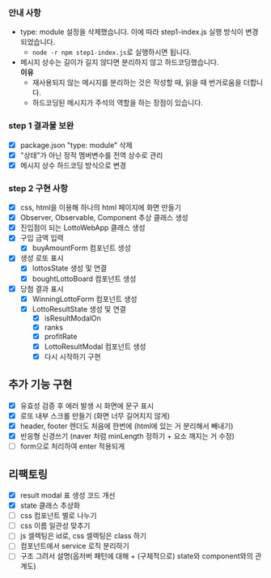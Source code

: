 ### 안내 사항
* type: module 설정을 삭제했습니다. 이에 따라 step1-index.js 실행 방식이 변경되었습니다.
  * ```node -r npm step1-index.js```로 실행하시면 됩니다.
* 메시지 상수는 길이가 길지 않다면 분리하지 않고 하드코딩했습니다.  
  **이유**
  * 재사용되지 않는 메시지를 분리하는 것은 작성할 때, 읽을 때 번거로움을 더합니다.
  * 하드코딩된 메시지가 주석의 역할을 하는 장점이 있습니다.

### step 1 결과물 보완
- [x] package.json "type: module" 삭제
- [x] "상태"가 아닌 정적 멤버변수를 전역 상수로 관리
- [x] 메시지 상수 하드코딩 방식으로 변경

### step 2 구현 사항
- [x] css, html을 이용해 하나의 html 페이지에 화면 만들기  
- [x] Observer, Observable, Component 추상 클래스 생성
- [x] 진입점이 되는 LottoWebApp 클래스 생성
- [x] 구입 금액 입력 
  - [x] buyAmountForm 컴포넌트 생성
- [x] 생성 로또 표시
  - [x] lottosState 생성 및 연결
  - [x] boughtLottoBoard 컴포넌트 생성
- [x] 당첨 결과 표시
  - [x] WinningLottoForm 컴포넌트 생성
  - [x] LottoResultState 생성 및 연결
    - [x] isResultModalOn
    - [x] ranks
    - [x] profitRate
    - [x] LottoResultModal 컴포넌트 생성
    - [x] 다시 시작하기 구현

## 추가 기능 구현
- [x] 유효성 검증 후 에러 발생 시 화면에 문구 표시
- [x] 로또 내부 스크롤 만들기 (화면 너무 길어지지 않게)
- [x] header, footer 렌더도 처음에 한번에 (html에 있는 거 분리해서 빼내기)
- [x] 반응형 신경쓰기 (naver 처럼 minLength 정하기 + 요소 깨지는 거 수정)
- [ ] form으로 처리하여 enter 적용되게

## 리팩토링
- [x] result modal 표 생성 코드 개선
- [x] state 클래스 추상화
- [ ] css 컴포넌트 별로 나누기
- [ ] css 이름 일관성 맞추기
- [ ] js 셀렉팅은 id로, css 셀렉팅은 class 하기
- [ ] 컴포넌트에서 service 로직 분리하기
- [ ] 구조 그려서 설명(옵저버 패턴에 대해 + (구체적으로) state와 component와의 관계도)